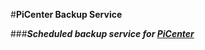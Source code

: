 #**PiCenter Backup Service**

###**_Scheduled backup service for [PiCenter](https://github.com/rjojjr/picenter)_**

